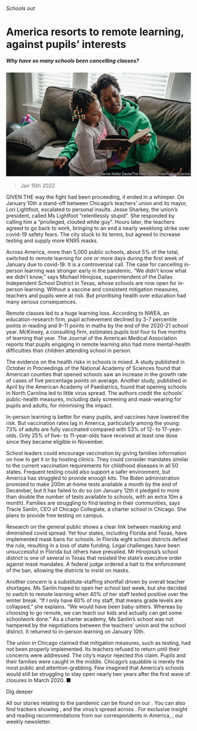 ###### Schools out

# America resorts to remote learning, against pupils’ interests 

##### Why have so many schools been cancelling classes? 

![image](images/20220115_usp501.jpg) 

> Jan 15th 2022 

GIVEN THE way the fight had been proceeding, it ended in a whimper. On January 10th a stand-off between Chicago’s teachers’ union and its mayor, Lori Lightfoot, escalated to personal insults. Jesse Sharkey, the union’s president, called Ms Lightfoot “relentlessly stupid”. She responded by calling him a “privileged, clouted white guy”. Hours later, the teachers agreed to go back to work, bringing to an end a nearly weeklong strike over covid-19 safety fears. The city stuck to its terms, but agreed to increase testing and supply more KN95 masks.

Across America, more than 5,000 public schools, about 5% of the total, switched to remote learning for one or more days during the first week of January due to covid-19. It is a controversial call. The case for cancelling in-person learning was stronger early in the pandemic. “We didn’t know what we didn’t know,” says Michael Hinojosa, superintendent of the Dallas Independent School District in Texas, whose schools are now open for in-person learning. Without a vaccine and consistent mitigation measures, teachers and pupils were at risk. But prioritising health over education had many serious consequences.


Remote classes led to a huge learning loss. According to NWEA, an education-research firm, pupil achievement declined by 3-7 percentile points in reading and 9-11 points in maths by the end of the 2020-21 school year. McKinsey, a consulting firm, estimates pupils lost four to five months of learning that year. The Journal of the American Medical Association reports that pupils engaging in remote learning also had more mental-health difficulties than children attending school in person.

The evidence on the health risks in schools is mixed. A study published in October in Proceedings of the National Academy of Sciences found that American counties that opened schools saw an increase in the growth rate of cases of five percentage points on average. Another study, published in April by the American Academy of Paediatrics, found that opening schools in North Carolina led to little virus spread. The authors credit the schools’ public-health measures, including daily screening and mask-wearing for pupils and adults, for minimising the impact.

In-person learning is better for many pupils, and vaccines have lowered the risk. But vaccination rates lag in America, particularly among the young: 73% of adults are fully vaccinated compared with 53% of 12- to 17-year-olds. Only 25% of five- to 11-year-olds have received at least one dose since they became eligible in November.

School leaders could encourage vaccination by giving families information on how to get it or by hosting clinics. They could consider mandates similar to the current vaccination requirements for childhood diseases in all 50 states. Frequent testing could also support a safer environment, but America has struggled to provide enough kits. The Biden administration promised to make 200m at-home tests available a month by the end of December, but it has failed to do so (on January 12th it pledged to more than double the number of tests available to schools, with an extra 10m a month). Families are struggling to find testing in their communities, says Tracie Sanlin, CEO of Chicago Collegiate, a charter school in Chicago. She plans to provide free testing on campus.

Research on the general public shows a clear link between masking and diminished covid spread. Yet four states, including Florida and Texas, have implemented mask bans for schools. In Florida eight school districts defied the rule, resulting in a loss of state funding. Legal challenges have been unsuccessful in Florida but others have prevailed. Mr Hinojosa’s school district is one of several in Texas that resisted the state’s executive order against mask mandates. A federal judge ordered a halt to the enforcement of the ban, allowing the districts to insist on masks.

Another concern is a substitute-staffing shortfall driven by overall teacher shortages. Ms Sanlin hoped to open her school last week, but she decided to switch to remote learning when 40% of her staff tested positive over the winter break. “If I only have 60% of my staff, that means grade levels are collapsed,” she explains. “We would have been baby-sitters. Whereas by choosing to go remote, we can teach our kids and actually can get some schoolwork done.” As a charter academy, Ms Sanlin’s school was not hampered by the negotiations between the teachers’ union and the school district. It returned to in-person learning on January 10th.

The union in Chicago claimed that mitigation measures, such as testing, had not been properly implemented. Its teachers refused to return until their concerns were addressed. The city’s mayor rejected this claim. Pupils and their families were caught in the middle. Chicago’s squabble is merely the most public and attention-grabbing. Few imagined that America’s schools would still be struggling to stay open nearly two years after the first wave of closures in March 2020. ■

Dig deeper

All our stories relating to the pandemic can be found on our . You can also find trackers showing ,  and the virus’s spread across . For exclusive insight and reading recommendations from our correspondents in America, , our weekly newsletter.

